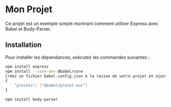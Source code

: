 # Mon Projet

Ce projet est un exemple simple montrant comment utiliser Express avec Babel et Body-Parser.

## Installation

Pour installer les dépendances, exécutez les commandes suivantes :

```bash
npm install express
npm install --save-dev @babel/core
Créez un fichier babel.config.json à la racine de votre projet et ajoutez le contenu suivant :
{
    "presets": ["@babel/preset-env"]
}

npm install body-parser

